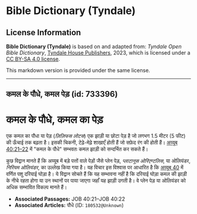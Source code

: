 # Bible Dictionary (Tyndale)

## License Information

**Bible Dictionary (Tyndale)** is based on and adapted from: _Tyndale Open Bible Dictionary_, [Tyndale House Publishers](https://tyndaleopenresources.com/), 2023, which is licensed under a [CC BY-SA 4.0 license](https://creativecommons.org/licenses/by-sa/4.0/legalcode.en).

This markdown version is provided under the same license.



--------------------------------

## कमल के पौधे, कमल पेड़ (id: 733396)

कमल के पौधे, कमल का पेड़
========================

एक कमल का पौधा या पेड़ (*ज़िज़िफस लोटस*) एक झाड़ी या छोटा पेड़ है जो लगभग 1\.5 मीटर (5 फीट) की ऊँचाई तक बढ़ता है। इसकी चिकनी, टेढ़े\-मेढ़े शाखाएँ होती हैं जो सफ़ेद रंग की होती हैं। [अय्यूब 40:21–22](https://ref.ly/Job40:21-Job40:22) में "कमल के पौधे" सम्भवतः कमल झाड़ी को सन्दर्भित कर सकते हैं।

कुछ विद्वान मानते हैं कि अय्यूब में बड़े पत्तों वाले पेड़ों जैसे प्लेन पेड़, *प्लाटानूस ओरिएण्टलिस*, या ओलियंडर, *निरियम ओलियंडर*, का उल्लेख किया गया है। यह विचार इस विश्वास पर आधारित है कि [अय्यूब 40](https://ref.ly/Job40:1-Job40:24) में वर्णित पशु दरियाई घोड़ा है। ये विद्वान सोचते हैं कि यह सम्भावना नहीं है कि दरियाई घोड़ा कमल की झाड़ी के नीचे रहता होगा या उन स्थानों पर पाया जाएगा जहाँ यह झाड़ी उगती है। वे प्लेन पेड़ या ओलियंडर को अधिक सम्भावित विकल्प मानते हैं।

* **Associated Passages:** JOB 40:21–JOB 40:22
* **Associated Articles:** पौधे (ID: `180532@Unknown`)

